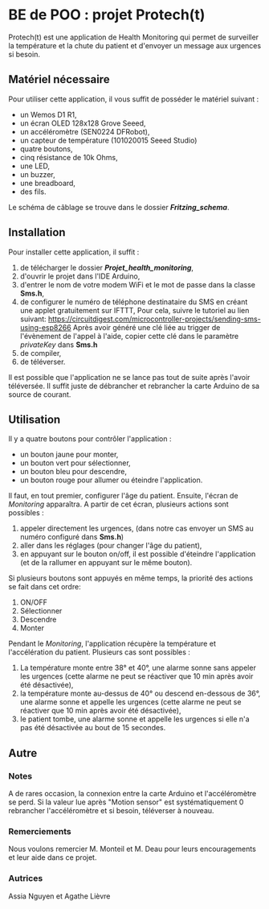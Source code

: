 # BE de POO : projet Protech(t)

Protech(t) est une application de Health Monitoring qui permet de surveiller la température et la chute du patient et d'envoyer un message aux urgences si besoin. 

## Matériel nécessaire

Pour utiliser cette application, il vous suffit de posséder le matériel suivant :
- un Wemos D1 R1,
- un écran OLED 128x128 Grove Seeed,
- un accéléromètre (SEN0224 DFRobot),
- un capteur de température (101020015 Seeed Studio)
- quatre boutons,
- cinq résistance de 10k Ohms,
- une LED,
- un buzzer,
- une breadboard,
- des fils.

Le schéma de câblage se trouve dans le dossier ***Fritzing_schema***.

## Installation

Pour installer cette application, il suffit :
1. de télécharger le dossier ***Projet_health_monitoring***,
2. d'ouvrir le projet dans l'IDE Arduino,
3. d'entrer le nom de votre modem WiFi et le mot de passe dans la classe **Sms.h**,
4. de configurer le numéro de téléphone destinataire du SMS en créant une applet gratuitement sur IFTTT,
   Pour cela, suivre le tutoriel au lien suivant: https://circuitdigest.com/microcontroller-projects/sending-sms-using-esp8266
   Après avoir généré une clé liée au trigger de l'évènement de l'appel à l'aide, copier cette clé dans le paramètre *privateKey* dans **Sms.h** 
6. de compiler,
7. de téléverser.

Il est possible que l'application ne se lance pas tout de suite après l'avoir téléversée. Il suffit juste de débrancher et rebrancher la carte Arduino de sa source de courant.

## Utilisation

Il y a quatre boutons pour contrôler l'application :
- un bouton jaune pour monter,
- un bouton vert pour sélectionner,
- un bouton bleu pour descendre,
- un bouton rouge pour allumer ou éteindre l'application.

Il faut, en tout premier, configurer l'âge du patient. 
Ensuite, l'écran de *Monitoring* apparaîtra. A partir de cet écran, plusieurs actions sont possibles :
1. appeler directement les urgences, (dans notre cas envoyer un SMS au numéro configuré dans **Sms.h**)
2. aller dans les réglages (pour changer l'âge du patient),
3. en appuyant sur le bouton on/off, il est possible d'éteindre l'application (et de la rallumer en appuyant sur le même bouton).

Si plusieurs boutons sont appuyés en même temps, la priorité des actions se fait dans cet ordre: 
1. ON/OFF 
2. Sélectionner 
3. Descendre 
4. Monter 

Pendant le *Monitoring*, l'application récupère la température et l'accélération du patient. Plusieurs cas sont possibles :
1. La température monte entre 38° et 40°, une alarme sonne sans appeler les urgences (cette alarme ne peut se réactiver que 10 min après avoir été désactivée),
2. la température monte au-dessus de 40° ou descend en-dessous de 36°, une alarme sonne et appelle les urgences (cette alarme ne peut se réactiver que 10 min après avoir été désactivée),
3. le patient tombe, une alarme sonne et appelle les urgences si elle n'a pas été désactivée au bout de 15 secondes.

## Autre

### Notes

A de rares occasion, la connexion entre la carte Arduino et l'accéléromètre se perd. Si la valeur lue après "Motion sensor" est systématiquement 0 rebrancher l'accéléromètre et si besoin, téléverser à nouveau.

### Remerciements

Nous voulons remercier M. Monteil et M. Deau pour leurs encouragements et leur aide dans ce projet. 

### Autrices

Assia Nguyen et Agathe Lièvre
